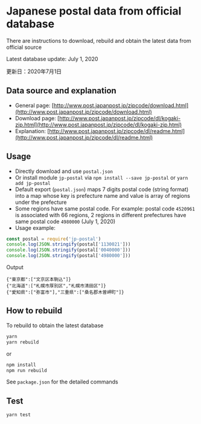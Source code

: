 # Japanese postal data from official database

There are instructions to download, rebuild and obtain the latest data from official source

Latest database update: July 1, 2020

更新日：2020年7月1日

## Data source and explanation

- General page: [http://www.post.japanpost.jp/zipcode/download.html](http://www.post.japanpost.jp/zipcode/download.html)
- Download page: [http://www.post.japanpost.jp/zipcode/dl/kogaki-zip.html](http://www.post.japanpost.jp/zipcode/dl/kogaki-zip.html)
- Explanation: [http://www.post.japanpost.jp/zipcode/dl/readme.html](http://www.post.japanpost.jp/zipcode/dl/readme.html)

## Usage

- Directly download and use `postal.json`
- Or install module `jp-postal` via `npm install --save jp-postal` or `yarn add jp-postal`
- Default export (`postal.json`) maps 7 digits postal code (string format) into a map whose key is prefecture name and value is array of regions under the prefecture
- Some regions have same postal code. For example: postal code `4520961` is associated with 66 regions, 2 regions in different prefectures have same postal code `4980000` (July 1, 2020)
- Usage example:

```javascript
const postal = require('jp-postal')
console.log(JSON.stringify(postal['1130021']))
console.log(JSON.stringify(postal['0040000']))
console.log(JSON.stringify(postal['4980000']))
```
Output
```
{"東京都":["文京区本駒込"]}
{"北海道":["札幌市厚別区","札幌市清田区"]}
{"愛知県":["弥富市"],"三重県":["桑名郡木曽岬町"]}
```

## How to rebuild

To rebuild to obtain the latest database

```bash
yarn
yarn rebuild
```
or
```bash
npm install
npm run rebuild
```

See `package.json` for the detailed commands

## Test

```bash
yarn test
```
